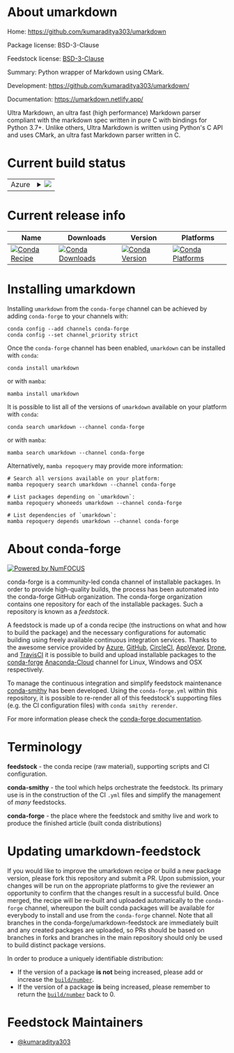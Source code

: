 About umarkdown
===============

Home: https://github.com/kumaraditya303/umarkdown

Package license: BSD-3-Clause

Feedstock license: [BSD-3-Clause](https://github.com/conda-forge/umarkdown-feedstock/blob/main/LICENSE.txt)

Summary: Python wrapper of Markdown using CMark.

Development: https://github.com/kumaraditya303/umarkdown/

Documentation: https://umarkdown.netlify.app/

Ultra Markdown, an ultra fast (high performance) Markdown
parser compliant with the markdown spec written in pure C
with bindings for Python 3.7+. Unlike others, Ultra Markdown
is written using Python's C API and uses CMark, an ultra fast
Markdown parser written in C.


Current build status
====================


<table>
    
  <tr>
    <td>Azure</td>
    <td>
      <details>
        <summary>
          <a href="https://dev.azure.com/conda-forge/feedstock-builds/_build/latest?definitionId=12062&branchName=main">
            <img src="https://dev.azure.com/conda-forge/feedstock-builds/_apis/build/status/umarkdown-feedstock?branchName=main">
          </a>
        </summary>
        <table>
          <thead><tr><th>Variant</th><th>Status</th></tr></thead>
          <tbody><tr>
              <td>linux_64_python3.10.____cpython</td>
              <td>
                <a href="https://dev.azure.com/conda-forge/feedstock-builds/_build/latest?definitionId=12062&branchName=main">
                  <img src="https://dev.azure.com/conda-forge/feedstock-builds/_apis/build/status/umarkdown-feedstock?branchName=main&jobName=linux&configuration=linux_64_python3.10.____cpython" alt="variant">
                </a>
              </td>
            </tr><tr>
              <td>linux_64_python3.11.____cpython</td>
              <td>
                <a href="https://dev.azure.com/conda-forge/feedstock-builds/_build/latest?definitionId=12062&branchName=main">
                  <img src="https://dev.azure.com/conda-forge/feedstock-builds/_apis/build/status/umarkdown-feedstock?branchName=main&jobName=linux&configuration=linux_64_python3.11.____cpython" alt="variant">
                </a>
              </td>
            </tr><tr>
              <td>linux_64_python3.8.____cpython</td>
              <td>
                <a href="https://dev.azure.com/conda-forge/feedstock-builds/_build/latest?definitionId=12062&branchName=main">
                  <img src="https://dev.azure.com/conda-forge/feedstock-builds/_apis/build/status/umarkdown-feedstock?branchName=main&jobName=linux&configuration=linux_64_python3.8.____cpython" alt="variant">
                </a>
              </td>
            </tr><tr>
              <td>linux_64_python3.9.____cpython</td>
              <td>
                <a href="https://dev.azure.com/conda-forge/feedstock-builds/_build/latest?definitionId=12062&branchName=main">
                  <img src="https://dev.azure.com/conda-forge/feedstock-builds/_apis/build/status/umarkdown-feedstock?branchName=main&jobName=linux&configuration=linux_64_python3.9.____cpython" alt="variant">
                </a>
              </td>
            </tr><tr>
              <td>osx_64_python3.10.____cpython</td>
              <td>
                <a href="https://dev.azure.com/conda-forge/feedstock-builds/_build/latest?definitionId=12062&branchName=main">
                  <img src="https://dev.azure.com/conda-forge/feedstock-builds/_apis/build/status/umarkdown-feedstock?branchName=main&jobName=osx&configuration=osx_64_python3.10.____cpython" alt="variant">
                </a>
              </td>
            </tr><tr>
              <td>osx_64_python3.11.____cpython</td>
              <td>
                <a href="https://dev.azure.com/conda-forge/feedstock-builds/_build/latest?definitionId=12062&branchName=main">
                  <img src="https://dev.azure.com/conda-forge/feedstock-builds/_apis/build/status/umarkdown-feedstock?branchName=main&jobName=osx&configuration=osx_64_python3.11.____cpython" alt="variant">
                </a>
              </td>
            </tr><tr>
              <td>osx_64_python3.8.____cpython</td>
              <td>
                <a href="https://dev.azure.com/conda-forge/feedstock-builds/_build/latest?definitionId=12062&branchName=main">
                  <img src="https://dev.azure.com/conda-forge/feedstock-builds/_apis/build/status/umarkdown-feedstock?branchName=main&jobName=osx&configuration=osx_64_python3.8.____cpython" alt="variant">
                </a>
              </td>
            </tr><tr>
              <td>osx_64_python3.9.____cpython</td>
              <td>
                <a href="https://dev.azure.com/conda-forge/feedstock-builds/_build/latest?definitionId=12062&branchName=main">
                  <img src="https://dev.azure.com/conda-forge/feedstock-builds/_apis/build/status/umarkdown-feedstock?branchName=main&jobName=osx&configuration=osx_64_python3.9.____cpython" alt="variant">
                </a>
              </td>
            </tr><tr>
              <td>win_64_python3.10.____cpython</td>
              <td>
                <a href="https://dev.azure.com/conda-forge/feedstock-builds/_build/latest?definitionId=12062&branchName=main">
                  <img src="https://dev.azure.com/conda-forge/feedstock-builds/_apis/build/status/umarkdown-feedstock?branchName=main&jobName=win&configuration=win_64_python3.10.____cpython" alt="variant">
                </a>
              </td>
            </tr><tr>
              <td>win_64_python3.11.____cpython</td>
              <td>
                <a href="https://dev.azure.com/conda-forge/feedstock-builds/_build/latest?definitionId=12062&branchName=main">
                  <img src="https://dev.azure.com/conda-forge/feedstock-builds/_apis/build/status/umarkdown-feedstock?branchName=main&jobName=win&configuration=win_64_python3.11.____cpython" alt="variant">
                </a>
              </td>
            </tr><tr>
              <td>win_64_python3.8.____cpython</td>
              <td>
                <a href="https://dev.azure.com/conda-forge/feedstock-builds/_build/latest?definitionId=12062&branchName=main">
                  <img src="https://dev.azure.com/conda-forge/feedstock-builds/_apis/build/status/umarkdown-feedstock?branchName=main&jobName=win&configuration=win_64_python3.8.____cpython" alt="variant">
                </a>
              </td>
            </tr><tr>
              <td>win_64_python3.9.____cpython</td>
              <td>
                <a href="https://dev.azure.com/conda-forge/feedstock-builds/_build/latest?definitionId=12062&branchName=main">
                  <img src="https://dev.azure.com/conda-forge/feedstock-builds/_apis/build/status/umarkdown-feedstock?branchName=main&jobName=win&configuration=win_64_python3.9.____cpython" alt="variant">
                </a>
              </td>
            </tr>
          </tbody>
        </table>
      </details>
    </td>
  </tr>
</table>

Current release info
====================

| Name | Downloads | Version | Platforms |
| --- | --- | --- | --- |
| [![Conda Recipe](https://img.shields.io/badge/recipe-umarkdown-green.svg)](https://anaconda.org/conda-forge/umarkdown) | [![Conda Downloads](https://img.shields.io/conda/dn/conda-forge/umarkdown.svg)](https://anaconda.org/conda-forge/umarkdown) | [![Conda Version](https://img.shields.io/conda/vn/conda-forge/umarkdown.svg)](https://anaconda.org/conda-forge/umarkdown) | [![Conda Platforms](https://img.shields.io/conda/pn/conda-forge/umarkdown.svg)](https://anaconda.org/conda-forge/umarkdown) |

Installing umarkdown
====================

Installing `umarkdown` from the `conda-forge` channel can be achieved by adding `conda-forge` to your channels with:

```
conda config --add channels conda-forge
conda config --set channel_priority strict
```

Once the `conda-forge` channel has been enabled, `umarkdown` can be installed with `conda`:

```
conda install umarkdown
```

or with `mamba`:

```
mamba install umarkdown
```

It is possible to list all of the versions of `umarkdown` available on your platform with `conda`:

```
conda search umarkdown --channel conda-forge
```

or with `mamba`:

```
mamba search umarkdown --channel conda-forge
```

Alternatively, `mamba repoquery` may provide more information:

```
# Search all versions available on your platform:
mamba repoquery search umarkdown --channel conda-forge

# List packages depending on `umarkdown`:
mamba repoquery whoneeds umarkdown --channel conda-forge

# List dependencies of `umarkdown`:
mamba repoquery depends umarkdown --channel conda-forge
```


About conda-forge
=================

[![Powered by
NumFOCUS](https://img.shields.io/badge/powered%20by-NumFOCUS-orange.svg?style=flat&colorA=E1523D&colorB=007D8A)](https://numfocus.org)

conda-forge is a community-led conda channel of installable packages.
In order to provide high-quality builds, the process has been automated into the
conda-forge GitHub organization. The conda-forge organization contains one repository
for each of the installable packages. Such a repository is known as a *feedstock*.

A feedstock is made up of a conda recipe (the instructions on what and how to build
the package) and the necessary configurations for automatic building using freely
available continuous integration services. Thanks to the awesome service provided by
[Azure](https://azure.microsoft.com/en-us/services/devops/), [GitHub](https://github.com/),
[CircleCI](https://circleci.com/), [AppVeyor](https://www.appveyor.com/),
[Drone](https://cloud.drone.io/welcome), and [TravisCI](https://travis-ci.com/)
it is possible to build and upload installable packages to the
[conda-forge](https://anaconda.org/conda-forge) [Anaconda-Cloud](https://anaconda.org/)
channel for Linux, Windows and OSX respectively.

To manage the continuous integration and simplify feedstock maintenance
[conda-smithy](https://github.com/conda-forge/conda-smithy) has been developed.
Using the ``conda-forge.yml`` within this repository, it is possible to re-render all of
this feedstock's supporting files (e.g. the CI configuration files) with ``conda smithy rerender``.

For more information please check the [conda-forge documentation](https://conda-forge.org/docs/).

Terminology
===========

**feedstock** - the conda recipe (raw material), supporting scripts and CI configuration.

**conda-smithy** - the tool which helps orchestrate the feedstock.
                   Its primary use is in the construction of the CI ``.yml`` files
                   and simplify the management of *many* feedstocks.

**conda-forge** - the place where the feedstock and smithy live and work to
                  produce the finished article (built conda distributions)


Updating umarkdown-feedstock
============================

If you would like to improve the umarkdown recipe or build a new
package version, please fork this repository and submit a PR. Upon submission,
your changes will be run on the appropriate platforms to give the reviewer an
opportunity to confirm that the changes result in a successful build. Once
merged, the recipe will be re-built and uploaded automatically to the
`conda-forge` channel, whereupon the built conda packages will be available for
everybody to install and use from the `conda-forge` channel.
Note that all branches in the conda-forge/umarkdown-feedstock are
immediately built and any created packages are uploaded, so PRs should be based
on branches in forks and branches in the main repository should only be used to
build distinct package versions.

In order to produce a uniquely identifiable distribution:
 * If the version of a package **is not** being increased, please add or increase
   the [``build/number``](https://docs.conda.io/projects/conda-build/en/latest/resources/define-metadata.html#build-number-and-string).
 * If the version of a package **is** being increased, please remember to return
   the [``build/number``](https://docs.conda.io/projects/conda-build/en/latest/resources/define-metadata.html#build-number-and-string)
   back to 0.

Feedstock Maintainers
=====================

* [@kumaraditya303](https://github.com/kumaraditya303/)

